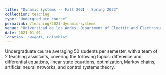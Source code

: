 ```yaml
---
title: "Dynamic Systems -- Fall 2021 - Spring 2022"
collection: teaching
type: "Undergraduate course"
permalink: /teaching/2021-dynamic-systems
venue: "Universidad de los Andes, Department of Electric and Electronic Engineering"
date: 2021-01-01
location: "Bogotá, Colombia"
---
```

Undergraduate course averaging 50 students per semester, with a team of 2 teaching assistants, covering the following topics: difference and differential equations, linear state equations, optimization, Markov chains, artificial neural networks, and control systems theory.
